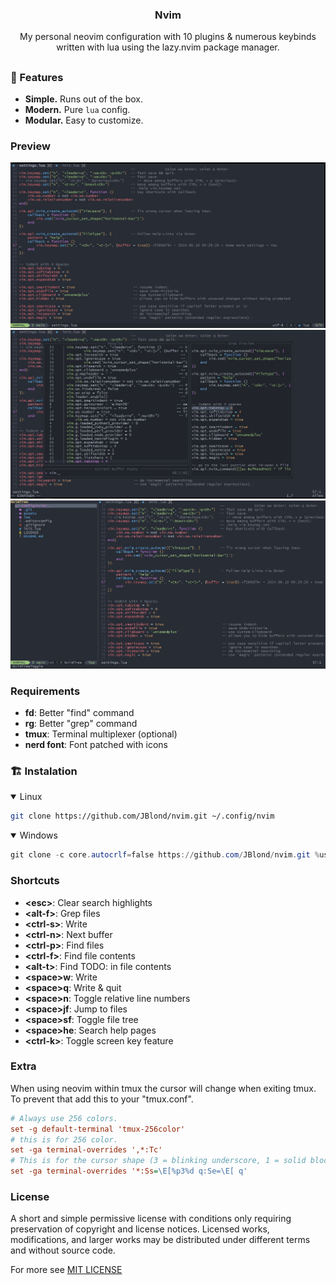 <h3 align="center"> Nvim </h3>

<p align="center">
My personal neovim configuration with 10 plugins & numerous keybinds written with lua using the lazy.nvim package manager.
</p>

## <!-- Small trick for a github README seperator. -->

### 🎐 Features

- **Simple.** Runs out of the box.
- **Modern.** Pure `lua` config.
- **Modular.** Easy to customize.

### Preview

![preview](assets/001.jpg)
![preview](assets/002.jpg)
![preview](assets/003.jpg)

### Requirements

- **fd**: Better "find" command
- **rg**: Better "grep" command
- **tmux**: Terminal multiplexer (optional)
- **nerd font**: Font patched with icons

### 🏗 Instalation

<details open><summary>Linux</summary>

```bash
git clone https://github.com/JBlond/nvim.git ~/.config/nvim
```

</details>

<details open><summary>Windows</summary>

```powershell
git clone -c core.autocrlf=false https://github.com/JBlond/nvim.git %userprofile%\AppData\Local\nvim\
```

</details>

### Shortcuts

- **\<esc>**: Clear search highlights
- **\<alt-f>**: Grep files
- **\<ctrl-s>**: Write
- **\<ctrl-n>**: Next buffer
- **\<ctrl-p>**: Find files
- **\<ctrl-f>**: Find file contents
- **\<alt-t>**: Find TODO: in file contents
- **\<space>w**: Write
- **\<space>q**: Write & quit
- **\<space>n**: Toggle relative line numbers
- **\<space>jf**: Jump to files
- **\<space>sf**: Toggle file tree
- **\<space>he**: Search help pages
- **\<ctrl-k>**: Toggle screen key feature

### Extra

When using neovim within tmux the cursor will change when exiting tmux. To prevent that add this to your "tmux.conf".

```ini
# Always use 256 colors.
set -g default-terminal 'tmux-256color'
# this is for 256 color.
set -ga terminal-overrides ',*:Tc'
# This is for the cursor shape (3 = blinking underscore, 1 = solid block).
set -ga terminal-overrides '*:Ss=\E[%p3%d q:Se=\E[ q'
```

### License

A short and simple permissive license with conditions only requiring preservation of 
copyright and license notices. Licensed works, modifications, and larger works may be 
distributed under different terms and without source code.

For more see [MIT LICENSE](LICENSE)
